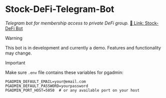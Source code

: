 # Stock-DeFi-Telegram-Bot

_Telegram bot for membership access to private DeFi group._
[🔗 Link: Stock-DeFi Bot](https://t.me/StockiDeFi_bot)

> [!WARNING]  
> This bot is in development and currently a demo. Features and functionality may change.

> [!IMPORTANT]
> Make sure `.env` file contains these variables for pgadmin:

```shell
PGADMIN_DEFAULT_EMAIL=your@email.com
PGADMIN_DEFAULT_PASSWORD=yourpassword
PGADMIN_PORT_HOST=5050  # or any available port on your host
```
